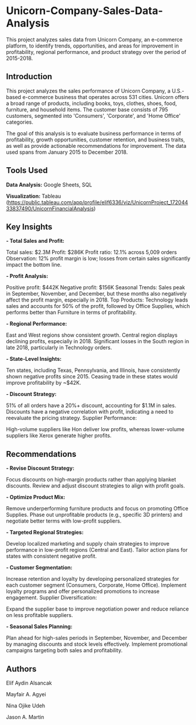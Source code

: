 # Unicorn-Company-Sales-Data-Analysis
This project analyzes sales data from Unicorn Company, an e-commerce platform, to identify trends, opportunities, and areas for improvement in profitability, regional performance, and product strategy over the period of 2015-2018.
## Introduction
This project analyzes the sales performance of Unicorn Company, a U.S.-based e-commerce business that operates across 531 cities. Unicorn offers a broad range of products, including books, toys, clothes, shoes, food, furniture, and household items. The customer base consists of 795 customers, segmented into 'Consumers', 'Corporate', and 'Home Office' categories.

The goal of this analysis is to evaluate business performance in terms of profitability, growth opportunities, customer retention, and business traits, as well as provide actionable recommendations for improvement. The data used spans from January 2015 to December 2018.

## Tools Used

**Data Analysis:** Google Sheets, SQL

**Visualization:** Tableau (https://public.tableau.com/app/profile/elif6336/viz/UnicornProject_17204433837490/UnicornFinancialAnalysis)

## Key Insights
**- Total Sales and Profit:**

Total sales: $2.3M
Profit: $286K
Profit ratio: 12.1% across 5,009 orders
Observation: 12% profit margin is low; losses from certain sales significantly impact the bottom line.

**- Profit Analysis:**

Positive profit: $442K
Negative profit: $156K
Seasonal Trends: Sales peak in September, November, and December, but these months also negatively affect the profit margin, especially in 2018.
Top Products: Technology leads sales and accounts for 50% of the profit, followed by Office Supplies, which performs better than Furniture in terms of profitability.

**- Regional Performance:**

East and West regions show consistent growth.
Central region displays declining profits, especially in 2018.
Significant losses in the South region in late 2018, particularly in Technology orders.

**- State-Level Insights:**

Ten states, including Texas, Pennsylvania, and Illinois, have consistently shown negative profits since 2015.
Ceasing trade in these states would improve profitability by ~$42K.

**- Discount Strategy:**

51% of all orders have a 20%+ discount, accounting for $1.1M in sales.
Discounts have a negative correlation with profit, indicating a need to reevaluate the pricing strategy.
Supplier Performance:

High-volume suppliers like Hon deliver low profits, whereas lower-volume suppliers like Xerox generate higher profits.

## Recommendations

**- Revise Discount Strategy:**

Focus discounts on high-margin products rather than applying blanket discounts.
Review and adjust discount strategies to align with profit goals.

**- Optimize Product Mix:**

Remove underperforming furniture products and focus on promoting Office Supplies.
Phase out unprofitable products (e.g., specific 3D printers) and negotiate better terms with low-profit suppliers.

**- Targeted Regional Strategies:**

Develop localized marketing and supply chain strategies to improve performance in low-profit regions (Central and East).
Tailor action plans for states with consistent negative profit.

**- Customer Segmentation:**

Increase retention and loyalty by developing personalized strategies for each customer segment (Consumers, Corporate, Home Office).
Implement loyalty programs and offer personalized promotions to increase engagement.
Supplier Diversification:

Expand the supplier base to improve negotiation power and reduce reliance on less profitable suppliers.

**- Seasonal Sales Planning:**

Plan ahead for high-sales periods in September, November, and December by managing discounts and stock levels effectively.
Implement promotional campaigns targeting both sales and profitability.

## Authors

Elif Aydin Alsancak 

Mayfair A. Agyei

Nina Ojike Udeh 

Jason A. Martin
